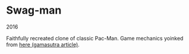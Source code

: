 
# Swag-man


2016

Faithfully recreated clone of classic Pac-Man. Game mechanics yoinked from [here (gamasutra article)](https://www.gamasutra.com/view/feature/132330/the_pacman_dossier.php).
